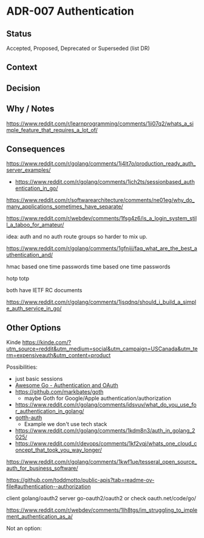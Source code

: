 # ADR-007 Authentication

## Status

Accepted, Proposed, Deprecated or Superseded (list DR)

## Context

## Decision



## Why / Notes

https://www.reddit.com/r/learnprogramming/comments/1ji07q2/whats_a_simple_feature_that_requires_a_lot_of/

## Consequences

https://www.reddit.com/r/golang/comments/1j4lt7o/production_ready_auth_server_examples/
- https://www.reddit.com/r/golang/comments/1jch2ts/sessionbased_authentication_in_go/

https://www.reddit.com/r/softwarearchitecture/comments/ne01eg/why_do_many_applications_sometimes_have_separate/

https://www.reddit.com/r/webdev/comments/1fsg4z6/is_a_login_system_still_a_taboo_for_amateur/

idea: auth and no auth route groups so harder to mix up.

https://www.reddit.com/r/golang/comments/1gfnijj/faq_what_are_the_best_authentication_and/


hmac based one time passwords
time based one time passwords

hotp
totp 

both have IETF RC documents

https://www.reddit.com/r/golang/comments/1jsqdnq/should_i_build_a_simple_auth_service_in_go/

## Other Options

Kinde
https://kinde.com/?utm_source=reddit&utm_medium=social&utm_campaign=USCanada&utm_term=expensiveauth&utm_content=product

Possibilities:
- just basic sessions
- [Awesome Go - Authentication and OAuth](https://github.com/avelino/awesome-go?tab=readme-ov-file#authentication-and-oauth)
- https://github.com/markbates/goth
  - maybe Goth for Google/Apple authentication/authorization 
- https://www.reddit.com/r/golang/comments/idsvuv/what_do_you_use_for_authentication_in_golang/
- [gotth-auth](https://github.com/lordaris/gotth-auth)
  - Example we don't use tech stack
- https://www.reddit.com/r/golang/comments/1kdm8n3/auth_in_golang_2025/
- https://www.reddit.com/r/devops/comments/1kf2vqj/whats_one_cloud_concept_that_took_you_way_longer/

https://www.reddit.com/r/golang/comments/1kwf1ue/tesseral_open_source_auth_for_business_software/

https://github.com/toddmotto/public-apis?tab=readme-ov-file#authentication--authorization


client golang/oauth2
server go-oauth2/oauth2
or check oauth.net/code/go/

https://www.reddit.com/r/webdev/comments/1lh8tgs/im_struggling_to_implement_authentication_as_a/



Not an option:

